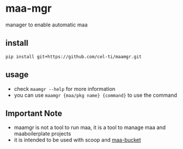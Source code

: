 # maa-mgr
manager to enable automatic maa

## install
```
pip install git+https://github.com/cel-ti/maamgr.git
```

## usage
- check `maamgr --help` for more information
- you can use `maamgr {maa/pkg name} {command}` to use the command

## Important Note
- maamgr is not a tool to run maa, it is a tool to manage maa and maaboilerplate projects
- it is intended to be used with scoop and [maa-bucket](https://github.com/cel-ti/maa-bucket)